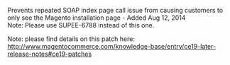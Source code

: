 Prevents repeated SOAP index page call issue from causing customers to only see the Magento installation page - Added Aug 12, 2014  
Note: Please use SUPEE-6788 instead of this one.

Note: please find details on this patch here:
http://www.magentocommerce.com/knowledge-base/entry/ce19-later-release-notes#ce19-patches
